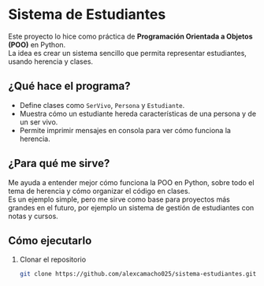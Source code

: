 # Sistema de Estudiantes

Este proyecto lo hice como práctica de **Programación Orientada a Objetos (POO)** en Python.  
La idea es crear un sistema sencillo que permita representar estudiantes, usando herencia y clases.

## ¿Qué hace el programa?
- Define clases como `SerVivo`, `Persona` y `Estudiante`.
- Muestra cómo un estudiante hereda características de una persona y de un ser vivo.
- Permite imprimir mensajes en consola para ver cómo funciona la herencia.

## ¿Para qué me sirve?
Me ayuda a entender mejor cómo funciona la POO en Python, sobre todo el tema de herencia y cómo organizar el código en clases.  
Es un ejemplo simple, pero me sirve como base para proyectos más grandes en el futuro, por ejemplo un sistema de gestión de estudiantes con notas y cursos.

## Cómo ejecutarlo
1. Clonar el repositorio  
   ```bash
   git clone https://github.com/alexcamacho025/sistema-estudiantes.git
